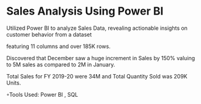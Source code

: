 # Sales Analysis Using Power BI
 
Utilized Power BI to analyze Sales Data, revealing actionable insights on customer behavior from a dataset

featuring 11 columns and over 185K rows.

Discovered that December saw a huge increment in Sales by 150% valuing to 5M sales as compared to 2M
in January.

Total Sales for FY 2019-20 were 34M and Total Quantity Sold was 209K Units.

◦Tools Used: Power BI , SQL

